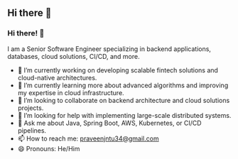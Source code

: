 ## Hi there 👋


### Hi there! 👋

I am a Senior Software Engineer specializing in backend applications, databases, cloud solutions, CI/CD, and more.

- 🔭 I’m currently working on developing scalable fintech solutions and cloud-native architectures.
- 🌱 I’m currently learning more about advanced algorithms and improving my expertise in cloud infrastructure.
- 👯 I’m looking to collaborate on backend architecture and cloud solutions projects.
- 🤔 I’m looking for help with implementing large-scale distributed systems.
- 💬 Ask me about Java, Spring Boot, AWS, Kubernetes, or CI/CD pipelines.
- 📫 How to reach me: praveenjntu34@gmail.com
- 😄 Pronouns: He/Him
